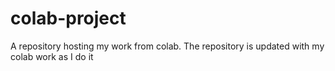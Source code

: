 # colab-project
A repository hosting my work from colab.
The repository is updated with my colab work as I do it
